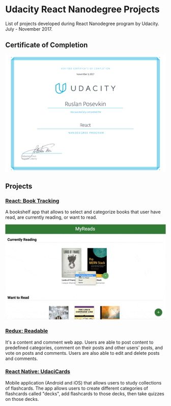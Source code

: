 # Udacity React Nanodegree Projects
List of projects developed during React Nanodegree program by Udacity. July - November 2017.

## Certificate of Completion
![Certificate of Completion](https://raw.githubusercontent.com/RusPosevkin/udacity-react/master/resources/certificate.png "Certificate of Completion")

## Projects
### [React: Book Tracking](https://github.com/RusPosevkin/book-tracking)
A bookshelf app that allows to select and categorize books that user have read, are currently reading, or want to read.

![React: Book Tracking – Demo animation](https://raw.githubusercontent.com/RusPosevkin/book-tracking/master/img/demo.gif "Demo animation")

### [Redux: Readable](https://github.com/RusPosevkin/readable)
It's a content and comment web app. Users are able to post content to predefined categories, comment on their posts and other users' posts, and vote on posts and comments. Users are also able to edit and delete posts and comments.

### [React Native: UdaciCards](https://github.com/RusPosevkin/UdaciCards)
Mobile application (Android and iOS) that allows users to study collections of flashcards. The app allows users to create different categories of flashcards called "decks", add flashcards to those decks, then take quizzes on those decks.
